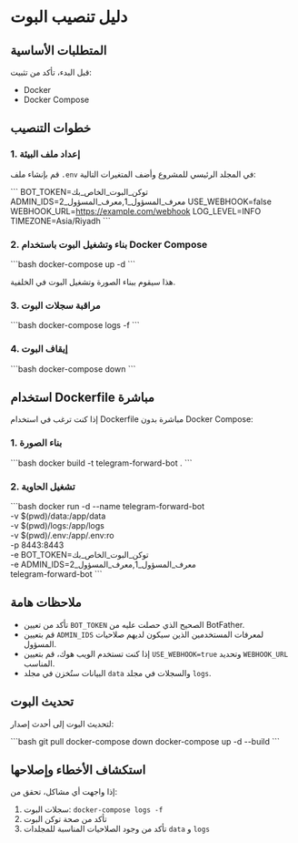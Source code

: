 # دليل تنصيب البوت

## المتطلبات الأساسية

قبل البدء، تأكد من تثبيت:

- Docker
- Docker Compose

## خطوات التنصيب

### 1. إعداد ملف البيئة

قم بإنشاء ملف `.env` في المجلد الرئيسي للمشروع وأضف المتغيرات التالية:

\`\`\`
BOT_TOKEN=توكن_البوت_الخاص_بك
ADMIN_IDS=معرف_المسؤول_1,معرف_المسؤول_2
USE_WEBHOOK=false
WEBHOOK_URL=https://example.com/webhook
LOG_LEVEL=INFO
TIMEZONE=Asia/Riyadh
\`\`\`

### 2. بناء وتشغيل البوت باستخدام Docker Compose

\`\`\`bash
docker-compose up -d
\`\`\`

هذا سيقوم ببناء الصورة وتشغيل البوت في الخلفية.

### 3. مراقبة سجلات البوت

\`\`\`bash
docker-compose logs -f
\`\`\`

### 4. إيقاف البوت

\`\`\`bash
docker-compose down
\`\`\`

## استخدام Dockerfile مباشرة

إذا كنت ترغب في استخدام Dockerfile مباشرة بدون Docker Compose:

### 1. بناء الصورة

\`\`\`bash
docker build -t telegram-forward-bot .
\`\`\`

### 2. تشغيل الحاوية

\`\`\`bash
docker run -d --name telegram-forward-bot \
  -v $(pwd)/data:/app/data \
  -v $(pwd)/logs:/app/logs \
  -v $(pwd)/.env:/app/.env:ro \
  -p 8443:8443 \
  -e BOT_TOKEN=توكن_البوت_الخاص_بك \
  -e ADMIN_IDS=معرف_المسؤول_1,معرف_المسؤول_2 \
  telegram-forward-bot
\`\`\`

## ملاحظات هامة

- تأكد من تعيين `BOT_TOKEN` الصحيح الذي حصلت عليه من BotFather.
- قم بتعيين `ADMIN_IDS` لمعرفات المستخدمين الذين سيكون لديهم صلاحيات المسؤول.
- إذا كنت تستخدم الويب هوك، قم بتعيين `USE_WEBHOOK=true` وتحديد `WEBHOOK_URL` المناسب.
- البيانات ستُخزن في مجلد `data` والسجلات في مجلد `logs`.

## تحديث البوت

لتحديث البوت إلى أحدث إصدار:

\`\`\`bash
git pull
docker-compose down
docker-compose up -d --build
\`\`\`

## استكشاف الأخطاء وإصلاحها

إذا واجهت أي مشاكل، تحقق من:

1. سجلات البوت: `docker-compose logs -f`
2. تأكد من صحة توكن البوت
3. تأكد من وجود الصلاحيات المناسبة للمجلدات `data` و `logs`
